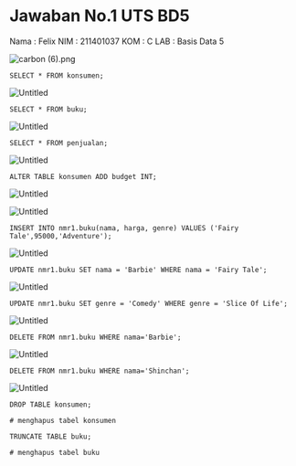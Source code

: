 # Jawaban No.1 UTS BD5

Nama : Felix
NIM : 211401037
KOM : C
LAB : Basis Data 5

![carbon (6).png](Jawaban%20No%201%20UTS%20BD5%208388df05a12d4002b9abadf3953e27ec/carbon_(6).png)

`SELECT * FROM konsumen;`

![Untitled](Jawaban%20No%201%20UTS%20BD5%208388df05a12d4002b9abadf3953e27ec/Untitled.png)

`SELECT * FROM buku;`

![Untitled](Jawaban%20No%201%20UTS%20BD5%208388df05a12d4002b9abadf3953e27ec/Untitled%201.png)

`SELECT * FROM penjualan;`

![Untitled](Jawaban%20No%201%20UTS%20BD5%208388df05a12d4002b9abadf3953e27ec/Untitled%202.png)

`ALTER TABLE konsumen ADD budget INT;`

![Untitled](Jawaban%20No%201%20UTS%20BD5%208388df05a12d4002b9abadf3953e27ec/Untitled%203.png)

![Untitled](Jawaban%20No%201%20UTS%20BD5%208388df05a12d4002b9abadf3953e27ec/Untitled%204.png)

`INSERT INTO nmr1.buku(nama, harga, genre) VALUES ('Fairy Tale',95000,'Adventure');`

![Untitled](Jawaban%20No%201%20UTS%20BD5%208388df05a12d4002b9abadf3953e27ec/Untitled%205.png)

`UPDATE nmr1.buku SET nama = 'Barbie' WHERE nama = 'Fairy Tale';`

![Untitled](Jawaban%20No%201%20UTS%20BD5%208388df05a12d4002b9abadf3953e27ec/Untitled%206.png)

`UPDATE nmr1.buku SET genre = 'Comedy' WHERE genre = 'Slice Of Life';`

![Untitled](Jawaban%20No%201%20UTS%20BD5%208388df05a12d4002b9abadf3953e27ec/Untitled%207.png)

`DELETE FROM nmr1.buku WHERE nama='Barbie';`

![Untitled](Jawaban%20No%201%20UTS%20BD5%208388df05a12d4002b9abadf3953e27ec/Untitled%208.png)

`DELETE FROM nmr1.buku WHERE nama='Shinchan';`

![Untitled](Jawaban%20No%201%20UTS%20BD5%208388df05a12d4002b9abadf3953e27ec/Untitled%209.png)

`DROP TABLE konsumen;`

`# menghapus tabel konsumen`

`TRUNCATE TABLE buku;`

`# menghapus tabel buku`